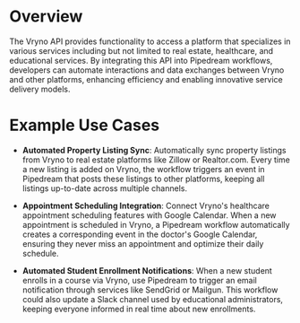 # Overview

The Vryno API provides functionality to access a platform that specializes in various services including but not limited to real estate, healthcare, and educational services. By integrating this API into Pipedream workflows, developers can automate interactions and data exchanges between Vryno and other platforms, enhancing efficiency and enabling innovative service delivery models.

# Example Use Cases

- **Automated Property Listing Sync**: Automatically sync property listings from Vryno to real estate platforms like Zillow or Realtor.com. Every time a new listing is added on Vryno, the workflow triggers an event in Pipedream that posts these listings to other platforms, keeping all listings up-to-date across multiple channels.

- **Appointment Scheduling Integration**: Connect Vryno's healthcare appointment scheduling features with Google Calendar. When a new appointment is scheduled in Vryno, a Pipedream workflow automatically creates a corresponding event in the doctor's Google Calendar, ensuring they never miss an appointment and optimize their daily schedule.

- **Automated Student Enrollment Notifications**: When a new student enrolls in a course via Vryno, use Pipedream to trigger an email notification through services like SendGrid or Mailgun. This workflow could also update a Slack channel used by educational administrators, keeping everyone informed in real time about new enrollments.
